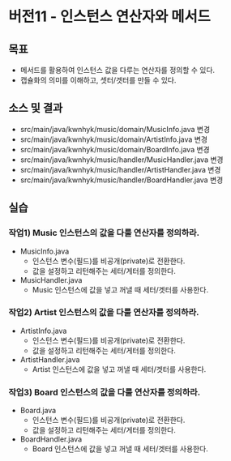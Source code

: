 # 버전11 - 인스턴스 연산자와 메서드

##  목표

- 메서드를 활용하여 인스턴스 값을 다루는 연산자를 정의할 수 있다.
- 캡슐화의 의미를 이해하고, 셋터/겟터를 만들 수 있다.

## 소스 및 결과

- src/main/java/kwnhyk/music/domain/MusicInfo.java 변경
- src/main/java/kwnhyk/music/domain/ArtistInfo.java 변경
- src/main/java/kwnhyk/music/domain/BoardInfo.java 변경
- src/main/java/kwnhyk/music/handler/MusicHandler.java 변경
- src/main/java/kwnhyk/music/handler/ArtistHandler.java 변경
- src/main/java/kwnhyk/music/handler/BoardHandler.java 변경

## 실습

### 작업1) Music 인스턴스의 값을 다룰 연산자를 정의하라.

- MusicInfo.java
    - 인스턴스 변수(필드)를 비공개(private)로 전환한다.
    - 값을 설정하고 리턴해주는 세터/게터를 정의한다.
- MusicHandler.java
    - Music 인스턴스에 값을 넣고 꺼낼 때 세터/겟터를 사용한다.

### 작업2) Artist 인스턴스의 값을 다룰 연산자를 정의하라.

- ArtistInfo.java
    - 인스턴스 변수(필드)를 비공개(private)로 전환한다.
    - 값을 설정하고 리턴해주는 세터/게터를 정의한다.
- ArtistHandler.java
    - Artist 인스턴스에 값을 넣고 꺼낼 때 세터/겟터를 사용한다.

### 작업3) Board 인스턴스의 값을 다룰 연산자를 정의하라.

- Board.java
    - 인스턴스 변수(필드)를 비공개(private)로 전환한다.
    - 값을 설정하고 리턴해주는 세터/게터를 정의한다.
- BoardHandler.java
    - Board 인스턴스에 값을 넣고 꺼낼 때 세터/겟터를 사용한다.
